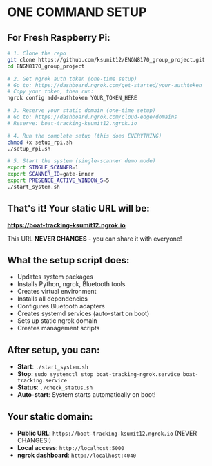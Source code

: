 #  ONE COMMAND SETUP

## For Fresh Raspberry Pi:

```bash
# 1. Clone the repo
git clone https://github.com/ksumit12/ENGN8170_group_project.git
cd ENGN8170_group_project

# 2. Get ngrok auth token (one-time setup)
# Go to: https://dashboard.ngrok.com/get-started/your-authtoken
# Copy your token, then run:
ngrok config add-authtoken YOUR_TOKEN_HERE

# 3. Reserve your static domain (one-time setup)
# Go to: https://dashboard.ngrok.com/cloud-edge/domains
# Reserve: boat-tracking-ksumit12.ngrok.io

# 4. Run the complete setup (this does EVERYTHING)
chmod +x setup_rpi.sh
./setup_rpi.sh

# 5. Start the system (single-scanner demo mode)
export SINGLE_SCANNER=1
export SCANNER_ID=gate-inner
export PRESENCE_ACTIVE_WINDOW_S=5
./start_system.sh
```

## That's it! Your static URL will be:
**https://boat-tracking-ksumit12.ngrok.io**

This URL **NEVER CHANGES** - you can share it with everyone!

## What the setup script does:
-  Updates system packages
-  Installs Python, ngrok, Bluetooth tools
-  Creates virtual environment
-  Installs all dependencies
-  Configures Bluetooth adapters
-  Creates systemd services (auto-start on boot)
-  Sets up static ngrok domain
-  Creates management scripts

## After setup, you can:
- **Start**: `./start_system.sh`
- **Stop**: `sudo systemctl stop boat-tracking-ngrok.service boat-tracking.service`
- **Status**: `./check_status.sh`
- **Auto-start**: System starts automatically on boot!

## Your static domain:
- **Public URL**: `https://boat-tracking-ksumit12.ngrok.io` (NEVER CHANGES!)
- **Local access**: `http://localhost:5000`
- **ngrok dashboard**: `http://localhost:4040`
